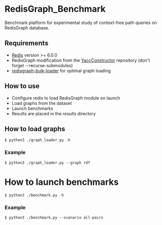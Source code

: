# RedisGraph_Benchmark

Benchmark platform for experimental study of context-free path queries on RedisGraph database.

## Requirements
+ [Redis](https://github.com/redis/redis) version >= 6.0.0
+ RedisGraph modification from the [YaccConstructor](https://github.com/YaccConstructor/RedisGraph) repository (don't forget --recurse-submodules)
+ [redisgraph-bulk-loader](https://github.com/RedisGraph/redisgraph-bulk-loader) for optimal graph loading

## How to use
+ Configure redis to load RedisGraph module on launch
+ Load graphs from the dataset
+ Launch benchmarks
+ Results are placed in the _results_ directory

## How to load graphs
```
$ python3 ./graph_loader.py -h
```
### Example
```
$ python3 ./graph_loader.py --graph rdf
```

# How to launch benchmarks
```
$ python3 ./benchmark.py -h
```

### Example
```
$ python3 ./benchmark.py --scenario all-pairs
```
